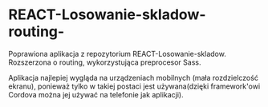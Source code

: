 # REACT-Losowanie-skladow-routing-

Poprawiona aplikacja z repozytorium REACT-Losowanie-skladow. Rozszerzona o routing, wykorzystująca preprocesor Sass.

Aplikacja najlepiej wygląda na urządzeniach mobilnych (mała rozdzielczość ekranu), ponieważ tylko w takiej postaci jest używana(dzięki framework'owi Cordova można jej używać na telefonie jak aplikacji).

